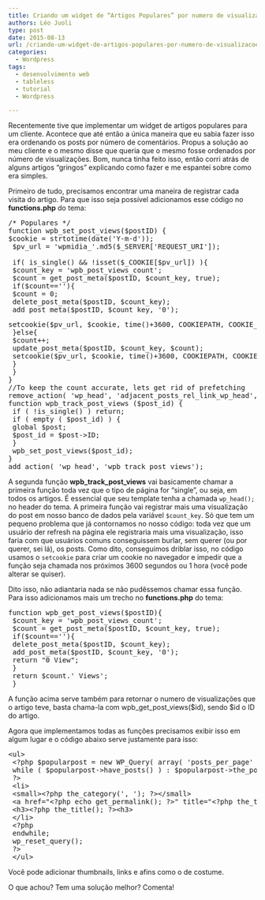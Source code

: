 ```yaml
---
title: Criando um widget de “Artigos Populares” por numero de visualizações
authors: Léo Juoli
type: post
date: 2015-08-13
url: /criando-um-widget-de-artigos-populares-por-numero-de-visualizacoes/
categories:
  - Wordpress
tags:
  - desenvolvimento web
  - tableless
  - tutorial
  - Wordpress

---
```

Recentemente tive que implementar um widget de artigos populares para um cliente. Acontece que até então a única maneira que eu sabia fazer isso era ordenando os posts por número de comentários. Propus a solução ao meu cliente e o mesmo disse que queria que o mesmo fosse ordenados por número de visualizações. Bom, nunca tinha feito isso, então corri atrás de alguns artigos &#8220;gringos&#8221; explicando como fazer e me espantei sobre como era simples.

Primeiro de tudo, precisamos encontrar uma maneira de registrar cada visita do artigo. Para que isso seja possível adicionamos esse código no **functions.php** do tema:

<pre class="lang-php">/* Populares */
function wpb_set_post_views($postID) {
$cookie = strtotime(date('Y-m-d'));
 $pv_url = 'wpmidia_'.md5($_SERVER['REQUEST_URI']);
 
 if( is_single() && !isset($_COOKIE[$pv_url]) ){
 $count_key = 'wpb_post_views_count';
 $count = get_post_meta($postID, $count_key, true);
 if($count==''){
 $count = 0;
 delete_post_meta($postID, $count_key);
 add_post_meta($postID, $count_key, '0');</pre>

<pre>setcookie($pv_url, $cookie, time()+3600, COOKIEPATH, COOKIE_DOMAIN, false); // 1 hora
 }else{
 $count++;
 update_post_meta($postID, $count_key, $count);
 setcookie($pv_url, $cookie, time()+3600, COOKIEPATH, COOKIE_DOMAIN, false); // 1 hora
 }
 }
}
//To keep the count accurate, lets get rid of prefetching
remove_action( 'wp_head', 'adjacent_posts_rel_link_wp_head', 10, 0);
function wpb_track_post_views ($post_id) {
 if ( !is_single() ) return;
 if ( empty ( $post_id) ) {
 global $post;
 $post_id = $post-&gt;ID; 
 }
 wpb_set_post_views($post_id);
}
add_action( 'wp_head', 'wpb_track_post_views');</pre>

A segunda função **wpb\_track\_post_views** vai basicamente chamar a primeira função toda vez que o tipo de página for &#8220;single&#8221;, ou seja, em todos os artigos. É essencial que seu template tenha a chamada `wp_head();` no header do tema. A primeira função vai registrar mais uma visualização do post em nosso banco de dados pela variável `$count_key`. Só que tem um pequeno problema que já contornamos no nosso código: toda vez que um usuário der refresh na página ele registraria mais uma visualização, isso faria com que usuários comuns conseguissem burlar, sem querer (ou por querer, sei lá), os posts. Como dito, conseguimos driblar isso, no código usamos o `setcookie` para criar um cookie no navegador e impedir que a função seja chamada nos próximos 3600 segundos ou 1 hora (você pode alterar se quiser).

Dito isso, não adiantaria nada se não pudêssemos chamar essa função. Para isso adicionamos mais um trecho no **functions.php** do tema:

<pre class="lang-php">function wpb_get_post_views($postID){
 $count_key = 'wpb_post_views_count';
 $count = get_post_meta($postID, $count_key, true);
 if($count==''){
 delete_post_meta($postID, $count_key);
 add_post_meta($postID, $count_key, '0');
 return "0 View";
 }
 return $count.' Views';
 }</pre>

A função acima serve também para retornar o numero de visualizações que o artigo teve, basta chama-la com wpb\_get\_post_views($id), sendo $id o ID do artigo.

Agora que implementamos todas as funções precisamos exibir isso em algum lugar e o código abaixo serve justamente para isso:

<pre class="lang-html">&lt;ul&gt;
 &lt;?php $popularpost = new WP_Query( array( 'posts_per_page' =&gt; 5, 'meta_key' =&gt; 'wpb_post_views_count', 'orderby' =&gt; 'meta_value_num', 'order' =&gt; 'DESC' ) );
 while ( $popularpost-&gt;have_posts() ) : $popularpost-&gt;the_post();
 ?&gt;
 &lt;li&gt;
 &lt;small&gt;&lt;?php the_category(', '); ?&gt;&lt;/small&gt;
 &lt;a href="&lt;?php echo get_permalink(); ?&gt;" title="&lt;?php the_title_attribute(); ?&gt;"&gt;
 &lt;h3&gt;&lt;?php the_title(); ?&gt;&lt;h3&gt;
 &lt;/li&gt;
 &lt;?php
 endwhile;
 wp_reset_query();
 ?&gt;
 &lt;/ul&gt;</pre>

Você pode adicionar thumbnails, links e afins como o de costume.

O que achou? Tem uma solução melhor? Comenta!